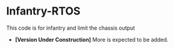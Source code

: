 # Infantry-RTOS
This code is for infantry and limit the chassis output

- **[Version Under Construction]** More is expected to be added.
